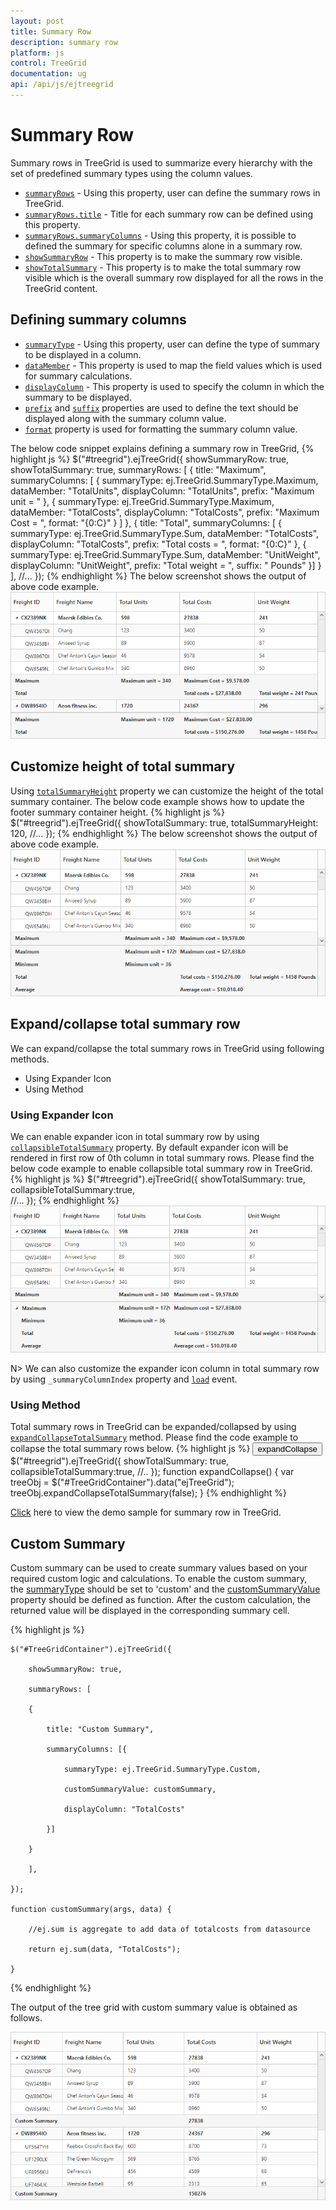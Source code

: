 ```yaml
---
layout: post
title: Summary Row
description: summary row
platform: js
control: TreeGrid
documentation: ug
api: /api/js/ejtreegrid
---
```


# Summary Row

Summary rows in TreeGrid is used to summarize every hierarchy with the set of predefined summary types using the column values. 

* [`summaryRows`](/api/js/ejtreegrid#members:summaryrows) - Using this property, user can define the summary rows in TreeGrid.
* [`summaryRows.title`](/api/js/ejtreegrid#members:summaryrows-title) - Title for each summary row can be defined using this property. 
* [`summaryRows.summaryColumns`](/api/js/ejtreegrid#members:summaryrows-summarycolumns) - Using this property, it is possible to defined the summary for specific columns alone in a summary row.
* [`showSummaryRow`](/api/js/ejtreegrid#members:showsummaryrow) - This property is to make the summary row visible. 
* [`showTotalSummary`](/api/js/ejtreegrid#members:showtotalsummary) - This property is to make the total summary row visible which is the overall summary row displayed for all the rows in the TreeGrid content.

## Defining summary columns

* [`summaryType`](/api/js/ejtreegrid#members:summaryrows-summarycolumns-summarytype "summaryRows.summaryColumn.summaryType") - Using this property, user can define the type of summary to be displayed in a column. 
* [`dataMember`](/api/js/ejtreegrid#members:summaryrows-summarycolumns-datamember "summaryRows.summaryColumns.dataMember") - This property is used to map the field values which is used for summary calculations.
* [`displayColumn`](/api/js/ejtreegrid#members:summaryrows-summarycolumns-displaycolumn "summaryRows.summaryColumns.displayColumn") - This property is used to specify the column in which the summary to be displayed.
* [`prefix`](/api/js/ejtreegrid#members:summaryrows-summarycolumns-prefix "summaryRows.summaryColumns.prefix") and [`suffix`](/api/js/ejtreegrid#members:summaryrows-summarycolumns-suffix "summaryRows.summaryColumns.suffix") properties are used to define the text should be displayed along with the summary column value.
* [`format`](/api/js/ejtreegrid#members:summaryrows-summarycolumns-format "summaryRows.summaryColumns.format") property is used for formatting the summary column value.

The below code snippet explains defining a summary row in TreeGrid,
{% highlight js %}
        $("#treegrid").ejTreeGrid({
            showSummaryRow: true,
            showTotalSummary: true,
            summaryRows: [
                       {
                           title: "Maximum",
                           summaryColumns: [
                               {
                                   summaryType: ej.TreeGrid.SummaryType.Maximum,
                                   dataMember: "TotalUnits",
                                   displayColumn: "TotalUnits",
                                   prefix: "Maximum unit = "
                               },
                               {
                                   summaryType: ej.TreeGrid.SummaryType.Maximum,
                                   dataMember: "TotalCosts",
                                   displayColumn: "TotalCosts",
                                   prefix: "Maximum Cost = ",
                                   format: "{0:C}"
                               }
                           ]
                       },
                       {
                           title: "Total",
                           summaryColumns: [
                               {
                                   summaryType: ej.TreeGrid.SummaryType.Sum,
                                   dataMember: "TotalCosts",
                                   displayColumn: "TotalCosts",
                                   prefix: "Total costs = ",
                                   format: "{0:C}"
                               },
                               {
                                   summaryType: ej.TreeGrid.SummaryType.Sum,
                                   dataMember: "UnitWeight",
                                   displayColumn: "UnitWeight",
                                   prefix: "Total weight = ",
                                   suffix: " Pounds"
                               }]
                       }
            ],
            //...
        });
{% endhighlight %}
The below screenshot shows the output of above code example.
![](SummaryRows_images/SummaryRows_img1.png)

## Customize height of total summary

Using [`totalSummaryHeight`](/api/js/ejtreegrid#members:totalsummaryheight) property we can customize the height of the total summary container.
The below code example shows how to update the footer summary container height.
{% highlight js %}
  $("#treegrid").ejTreeGrid({
        showTotalSummary: true,
        totalSummaryHeight: 120,
            //...
        });
{% endhighlight %}
The below screenshot shows the output of above code example.
![](SummaryRows_images/SummaryRows_img2.png)

## Expand/collapse total summary row

We can expand/collapse the total summary rows in TreeGrid using following methods.

* Using Expander Icon
* Using Method

### Using Expander Icon

We can enable expander icon in total summary row by using [`collapsibleTotalSummary`](/api/js/ejtreegrid#members:collapsibletotalsummary "collapsibleTotalSummary") property. By default expander icon will be rendered in first row of 0th column in total summary rows.
Please find the below code example to enable collapsible total summary row in TreeGrid.
{% highlight js %}
  $("#treegrid").ejTreeGrid({
        showTotalSummary: true,
        collapsibleTotalSummary:true,       
            //...
        });
{% endhighlight %}
![](SummaryRows_images/SummaryRows_img3.png)

N> We can also customize the expander icon column in total summary row by using `_summaryColumnIndex` property and [`load`](/api/js/ejtreegrid#events:load "load") event.

### Using Method

Total summary rows in TreeGrid can be expanded/collapsed by using [`expandCollapseTotalSummary`](/api/js/ejtreegrid#methods:expandcollapsetotalsummary "expandCollapseTotalSummary") method.
Please find the code example to collapse the total summary rows below.
{% highlight js %}
    <button onclick="expandCollapse()">expandCollapse</button>
    $("#treegrid").ejTreeGrid({
        showTotalSummary: true,
        collapsibleTotalSummary:true,
            //..
        });
    function expandCollapse() {
            var treeObj = $("#TreeGridContainer").data("ejTreeGrid");
            treeObj.expandCollapseTotalSummary(false);
        }
{% endhighlight %}

[Click](https://js.syncfusion.com/demos/web/#!/bootstrap/treegrid/rows/summaryrow) here to view the demo sample for summary row in TreeGrid.

## Custom Summary

Custom summary can be used to create summary values based on your required custom logic and calculations. To enable the custom summary, the [summaryType](https://help.syncfusion.com/api/js/ejtreegrid#members:summaryrows-summarycolumns-summarytype "summaryType") should be set to 'custom' and the [customSummaryValue](https://help.syncfusion.com/api/js/ejtreegrid#members:summaryrows-summarycolumns-customsummaryvalue "customSummaryValue") property should be defined as function. After the custom calculation, the returned value will be displayed in the corresponding summary cell.

{% highlight js %}

    $("#TreeGridContainer").ejTreeGrid({

        showSummaryRow: true,

        summaryRows: [

        {

            title: "Custom Summary",

            summaryColumns: [{

                summaryType: ej.TreeGrid.SummaryType.Custom,

                customSummaryValue: customSummary,

                displayColumn: "TotalCosts"

            }]

        }

        ],

    });

    function customSummary(args, data) {

        //ej.sum is aggregate to add data of totalcosts from datasource

        return ej.sum(data, "TotalCosts");

    }

{% endhighlight %}

The output of the tree grid with custom summary value is obtained as follows.

![](SummaryRows_images/CustomSummary_img1.png)


